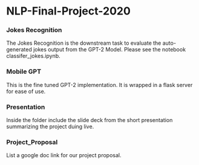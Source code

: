 # NLP-Final-Project-2020

### Jokes Recognition
The Jokes Recognition is the downstream task to evaluate the auto-generated jokes output from the GPT-2 Model. Please see the notebook  classifer_jokes.ipynb. 

### Mobile GPT
This is the fine tuned GPT-2 implementation. It is wrapped in a flask server for ease of use.

### Presentation
Inside the folder include the slide deck from the short presentation summarizing the project duing live.

### Project_Proposal
List a google doc link for our project proposal.


 
